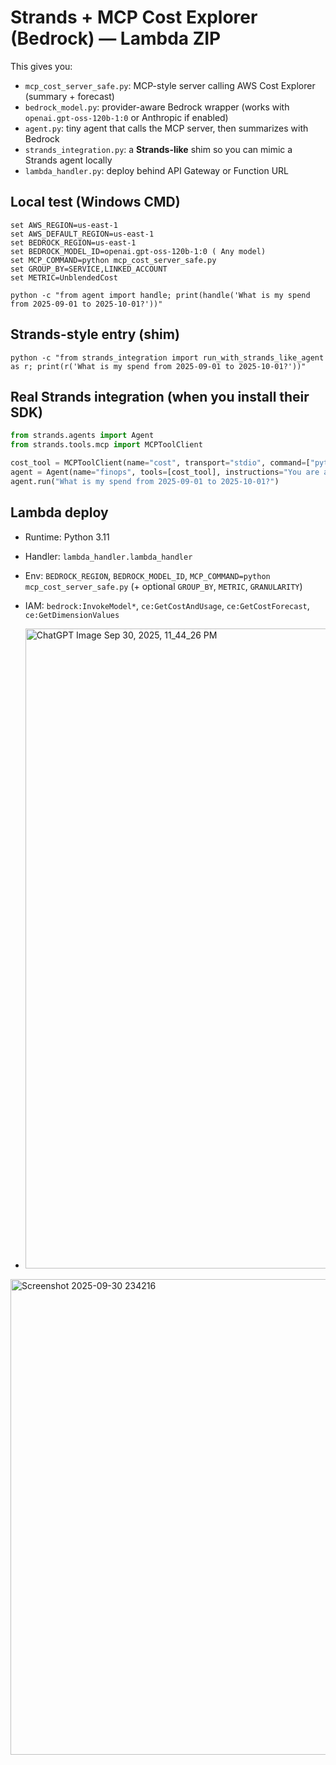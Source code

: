 # Strands + MCP Cost Explorer (Bedrock) — Lambda ZIP



This gives you:
- `mcp_cost_server_safe.py`: MCP-style server calling AWS Cost Explorer (summary + forecast)
- `bedrock_model.py`: provider-aware Bedrock wrapper (works with `openai.gpt-oss-120b-1:0` or Anthropic if enabled)
- `agent.py`: tiny agent that calls the MCP server, then summarizes with Bedrock
- `strands_integration.py`: a **Strands-like** shim so you can mimic a Strands agent locally
- `lambda_handler.py`: deploy behind API Gateway or Function URL

## Local test (Windows CMD)
```
set AWS_REGION=us-east-1
set AWS_DEFAULT_REGION=us-east-1
set BEDROCK_REGION=us-east-1
set BEDROCK_MODEL_ID=openai.gpt-oss-120b-1:0 ( Any model)
set MCP_COMMAND=python mcp_cost_server_safe.py
set GROUP_BY=SERVICE,LINKED_ACCOUNT
set METRIC=UnblendedCost

python -c "from agent import handle; print(handle('What is my spend from 2025-09-01 to 2025-10-01?'))"
```

## Strands-style entry (shim)
```
python -c "from strands_integration import run_with_strands_like_agent as r; print(r('What is my spend from 2025-09-01 to 2025-10-01?'))"
```

## Real Strands integration (when you install their SDK)
```python
from strands.agents import Agent
from strands.tools.mcp import MCPToolClient

cost_tool = MCPToolClient(name="cost", transport="stdio", command=["python","mcp_cost_server_safe.py"])
agent = Agent(name="finops", tools=[cost_tool], instructions="You are an AWS cost assistant.")
agent.run("What is my spend from 2025-09-01 to 2025-10-01?")
```

## Lambda deploy
- Runtime: Python 3.11
- Handler: `lambda_handler.lambda_handler`
- Env: `BEDROCK_REGION`, `BEDROCK_MODEL_ID`, `MCP_COMMAND=python mcp_cost_server_safe.py` (+ optional `GROUP_BY`, `METRIC`, `GRANULARITY`)
- IAM: `bedrock:InvokeModel*`, `ce:GetCostAndUsage`, `ce:GetCostForecast`, `ce:GetDimensionValues`

- <img width="1024" height="1024" alt="ChatGPT Image Sep 30, 2025, 11_44_26 PM" src="https://github.com/user-attachments/assets/6dafd886-ee44-4ccf-b29a-64cb28797c06" />


<img width="1026" height="761" alt="Screenshot 2025-09-30 234216" src="https://github.com/user-attachments/assets/51c292dd-46f2-4892-9ecd-623f38c3a595" />

